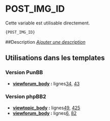 # POST_IMG_ID


Cette variable est utilisable directement.

```html
{POST_IMG_ID}
```

##Description
[*Ajouter une description*](https://fa-tvars.appspot.com/var/POST_IMG_ID)

## Utilisations dans les templates

### Version PunBB
* __[viewforum_body](../tpl/var/punbb/viewforum_body.md#readme) :__ lignes[34](../tpl/src/punbb/viewforum_body.tpl#L34), [43](../tpl/src/punbb/viewforum_body.tpl#L43)

### Version phpBB2
* __[viewtopic_body](../tpl/var/subsilver/viewtopic_body.md#readme) :__ lignes[49](../tpl/src/subsilver/viewtopic_body.tpl#L49), [425](../tpl/src/subsilver/viewtopic_body.tpl#L425)
* __[viewforum_body](../tpl/var/subsilver/viewforum_body.md#readme) :__ lignes[6](../tpl/src/subsilver/viewforum_body.tpl#L6), [82](../tpl/src/subsilver/viewforum_body.tpl#L82)